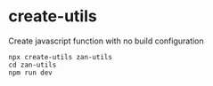 # create-utils
Create javascript function with no build configuration

```
npx create-utils zan-utils
cd zan-utils
npm run dev
```
